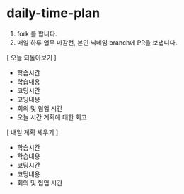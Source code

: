 # daily-time-plan

1. fork 를 합니다.
2. 매일 하루 업무 마감전, 본인 닉네임 branch에 PR을 보냅니다.

[ 오늘 되돌아보기 ]
- 학습시간 
- 학습내용
- 코딩시간
- 코딩내용
- 회의 및 협업 시간
- 오늘 시간 계획에 대한 회고

[ 내일 계획 세우기 ]
- 학습시간
- 학습내용
- 코딩시간
- 코딩내용
- 회의 및 협업 시간